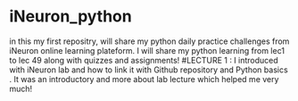 # iNeuron_python
in this my first repositry, will share my python daily practice challenges from iNeuron online learning plateform. I will share my python learning from lec1 to lec 49 along with quizzes and assignments! 
#LECTURE 1 : I introduced with iNeuron lab and how to link it with Github repository and Python basics . It was an introductory and more about lab lecture which helped me very much!
